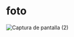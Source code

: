 # foto

![Captura de pantalla (2)](https://github.com/carla-vila/foto/assets/86434745/52cce784-57f0-4bc5-b512-833b5e1ef116)

